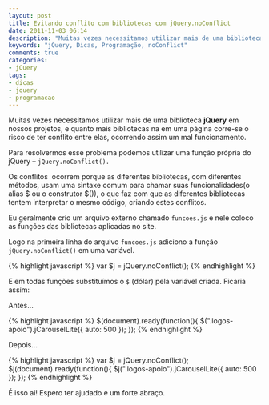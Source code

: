 ```yaml
---
layout: post
title: Evitando conflito com bibliotecas com jQuery.noConflict
date: 2011-11-03 06:14
description: "Muitas vezes necessitamos utilizar mais de uma biblioteca jQuery em nossos projetos, e quanto mais bibliotecas na em uma página corre-se o risco de ter conflito entre elas, ocorrendo assim um mal funcionamento"
keywords: "jQuery, Dicas, Programação, noConflict"
comments: true
categories:
- jQuery
tags:
- dicas
- jquery
- programacao
---
```


Muitas vezes necessitamos utilizar mais de uma biblioteca **jQuery** em nossos projetos, e quanto mais bibliotecas na em uma página corre-se o risco de ter conflito entre elas, ocorrendo assim um mal funcionamento.

Para resolvermos esse problema podemos utilizar uma função própria do jQuery – `jQuery.noConflict().`

Os conflitos  ocorrem porque as diferentes bibliotecas, com diferentes métodos, usam uma sintaxe comum para chamar suas funcionalidades(o alias $ ou o construtor $()), o que faz com que as diferentes bibliotecas tentem interpretar o mesmo código, criando estes conflitos.

Eu geralmente crio um arquivo externo chamado `funcoes.js` e nele coloco as funções das bibliotecas aplicadas no site.

Logo na primeira linha do arquivo `funcoes.js` adiciono a função `jQuery.noConflict()` em uma variável.

{% highlight javascript %}
var $j = jQuery.noConflict();
{% endhighlight %}

E em todas funções substituímos o `$` (dólar) pela variável criada. Ficaria assim:

Antes...

{% highlight javascript %}
$(document).ready(function(){
  $(".logos-apoio").jCarouselLite({
    auto: 500
  });
});
{% endhighlight %}

Depois...

{% highlight javascript %}
var $j = jQuery.noConflict();
$j(document).ready(function(){
  $j(".logos-apoio").jCarouselLite({
    auto: 500
  });
});
{% endhighlight %}

É isso ai! Espero ter ajudado e um forte abraço.
